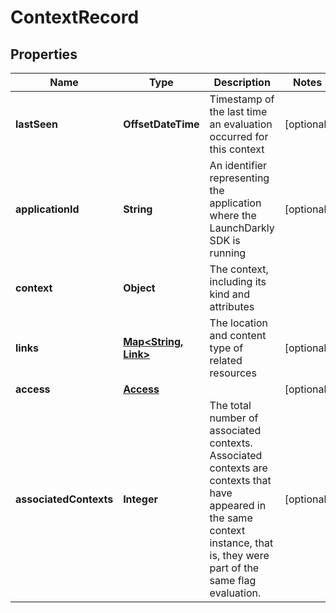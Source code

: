 

# ContextRecord


## Properties

| Name | Type | Description | Notes |
|------------ | ------------- | ------------- | -------------|
|**lastSeen** | **OffsetDateTime** | Timestamp of the last time an evaluation occurred for this context |  [optional] |
|**applicationId** | **String** | An identifier representing the application where the LaunchDarkly SDK is running |  [optional] |
|**context** | **Object** | The context, including its kind and attributes |  |
|**links** | [**Map&lt;String, Link&gt;**](Link.md) | The location and content type of related resources |  [optional] |
|**access** | [**Access**](Access.md) |  |  [optional] |
|**associatedContexts** | **Integer** | The total number of associated contexts. Associated contexts are contexts that have appeared in the same context instance, that is, they were part of the same flag evaluation. |  [optional] |



